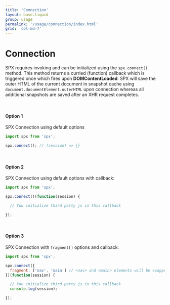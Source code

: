 ```yaml
---
title: 'Connection'
layout: base.liquid
group: usage
permalink: '/usage/connection/index.html'
grid: 'col-md-7'
---
```


# Connection

SPX requires invoking and can be initialized using the `spx.connect()` method. This method returns a curried (function) callback which is triggered once which fires upon **DOMContentLoaded**. SPX will save the outer HTML of the current document in snapshot cache using `document.documentElement.outerHTML` upon connection whereas all additional snapshots are saved after an XHR request completes.

<br>

#### Option 1

SPX Connection using default options

<!-- prettier-ignore -->
```js
import spx from 'spx';

spx.connect(); // (session) => {}
```

<br>

#### Option 2

SPX Connection using default options with callback:

<!-- prettier-ignore -->
```js
import spx from 'spx';

spx.connect()(function(session) {

  // You initialize third party js in this callback

});
```

<br>

#### Option 3

SPX Connection with `fragment[]` options and callback:

<!-- prettier-ignore -->
```js
import spx from 'spx';

spx.connect({
  fragment: ['nav', 'main'] // <nav> and <main> elements will be swapped
})(function(session) {

  // You initialize third party js in this callback
  console.log(session);

});
```
